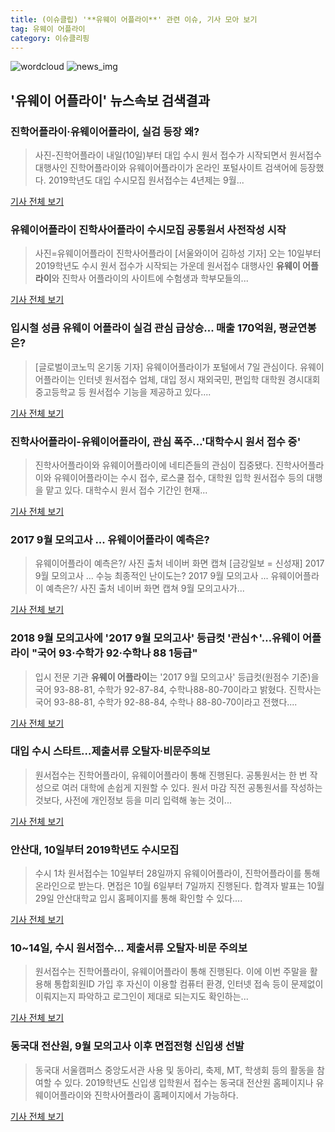 ```yaml
---
title: (이슈클립) '**유웨이 어플라이**' 관련 이슈, 기사 모아 보기
tag: 유웨이 어플라이
category: 이슈클리핑
---
```

![wordcloud](https://s3.ap-northeast-2.amazonaws.com/lyrics101-wordcloud/2018-09-09-1536495059.png)
![news_img](https://user-images.githubusercontent.com/42597476/44507050-1206f400-a6e4-11e8-8d98-7ffbfebb353f.png)
## **'**유웨이 어플라이**'** 뉴스속보 검색결과
### 진학어플라이·유웨이어플라이, 실검 등장 왜?

>사진-진학어플라이 내일(10일)부터 대입 수시 원서 접수가 시작되면서 원서접수 대행사인 진학어플라이와 유웨이어플라이가 온라인 포털사이트 검색어에 등장했다. 2019학년도 대입 수시모집 원서접수는 4년제는 9월...

<a href="http://news20.busan.com/controller/newsController.jsp?newsId=20180909000136" target="_blank">기사 전체 보기</a>

### 유웨이어플라이 진학사어플라이 수시모집 공통원서 사전작성 시작

>사진=유웨이어플라이 진학사어플라이 [서울와이어 김하성 기자] 오는 10일부터 2019학년도 수시 원서 접수가 시작되는 가운데 원서접수 대행사인 **유웨이 어플라이**와 진학사 어플라이의 사이트에 수험생과 학부모들의...

<a href="http://www.seoulwire.com/news/articleView.html?idxno=25491" target="_blank">기사 전체 보기</a>

### 입시철 성큼 **유웨이 어플라이** 실검 관심 급상승... 매출 170억원, 평균연봉은?

>[글로벌이코노믹 온기동 기자] 유웨이어플라이가 포털에서 7일 관심이다. 유웨이어플라이는 인터넷 원서접수 업체, 대입 정시 재외국민, 편입학 대학원 경시대회 중고등학교 등 원서접수 기능을 제공하고 있다....

<a href="http://www.g-enews.com/ko-kr/news/article/news_all/2018090708164123594e4869c120_1/article.html" target="_blank">기사 전체 보기</a>

### 진학사어플라이-유웨이어플라이, 관심 폭주…'대학수시 원서 접수 중'

>진학사어플라이와 유웨이어플라이에 네티즌들의 관심이 집중됐다.    진학사어플라이와 유웨이어플라이는 수시 접수, 로스쿨 접수, 대학원 입학 원서접수 등의 대행을 맡고 있다.      대학수시 원서 접수 기간인 현재...

<a href="http://www.topstarnews.net/news/articleView.html?idxno=476245" target="_blank">기사 전체 보기</a>

### 2017 9월 모의고사 ... 유웨이어플라이 예측은?

>유웨이어플라이 예측은?/ 사진 출처 네이버 화면 캡쳐 [금강일보 = 신성재] 2017 9월 모의고사 ...  수능 최종적인 난이도는? 2017 9월 모의고사 ...  유웨이어플라이 예측은?/ 사진 출처 네이버 화면 캡쳐 9월 모의고사가...

<a href="http://www.ggilbo.com/news/articleView.html?idxno=542741" target="_blank">기사 전체 보기</a>

### 2018 9월 모의고사에 '2017 9월 모의고사' 등급컷 '관심↑'…**유웨이 어플라이** "국어 93·수학가 92·수학나 88 1등급"

>입시 전문 기관 **유웨이 어플라이**는 '2017 9월 모의고사' 등급컷(원점수 기준)을 국어 93-88-81, 수학가 92-87-84, 수학나88-80-70이라고 밝혔다. 진학사는 국어 93-88-81, 수학가 92-88-84, 수학나 88-80-70이라고 전했다....

<a href="http://www.kyeongin.com/main/view.php?key=20180905000956305" target="_blank">기사 전체 보기</a>

### 대입 수시 스타트…제출서류 오탈자·비문주의보

>원서접수는 진학어플라이, 유웨이어플라이 통해 진행된다. 공통원서는 한 번 작성으로 여러 대학에 손쉽게 지원할 수 있다. 원서 마감 직전 공통원서를 작성하는 것보다, 사전에 개인정보 등을 미리 입력해 놓는 것이...

<a href="http://news.heraldcorp.com/view.php?ud=20180909000123" target="_blank">기사 전체 보기</a>

### 안산대, 10일부터 2019학년도 수시모집

>수시 1차 원서접수는 10일부터 28일까지 유웨이어플라이, 진학어플라이를 통해 온라인으로 받는다. 면접은 10월 6일부터 7일까지 진행된다. 합격자 발표는 10월 29일 안산대학교 입시 홈페이지를 통해 확인할 수 있다....

<a href="http://www.shinailbo.co.kr/news/articleView.html?idxno=1103550" target="_blank">기사 전체 보기</a>

### 10~14일, 수시 원서접수… 제출서류 오탈자·비문 주의보

>원서접수는 진학어플라이, 유웨이어플라이 통해 진행된다. 이에 이번 주말을 활용해 통합회원ID 가입 후 자신이 이용할 컴퓨터 환경, 인터넷 접속 등이 문제없이 이뤄지는지 파악하고 로그인이 제대로 되는지도 확인하는...

<a href="http://biz.newdaily.co.kr/site/data/html/2018/09/07/2018090700033.html" target="_blank">기사 전체 보기</a>

### 동국대 전산원, 9월 모의고사 이후 면접전형 신입생 선발

>동국대 서울캠퍼스 중앙도서관 사용 및 동아리, 축제, MT, 학생회 등의 활동을 참여할 수 있다. 2019학년도 신입생 입학원서 접수는 동국대 전산원 홈페이지나 유웨이어플라이와 진학사어플라이 홈페이지에서 가능하다.

<a href="http://www.newscj.com/news/articleView.html?idxno=552770" target="_blank">기사 전체 보기</a>


